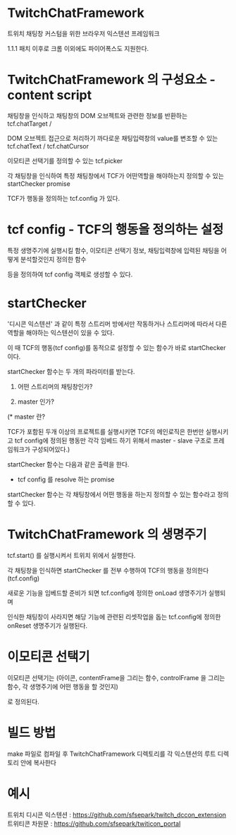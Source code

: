 # TwitchChatFramework
트위치 채팅창 커스텀을 위한 브라우저 익스텐션 프레임워크

1.1.1 패치 이후로 크롬 이외에도 파이어폭스도 지원한다.

# TwitchChatFramework 의 구성요소 - content script
채팅창을 인식하고 채팅창의 DOM 오브젝트와 관련한 정보를 반환하는 tcf.chatTarget /

DOM 오브젝트 접근으로 처리하기 까다로운 채팅입력창의 value를 변조할 수 있는 tcf.chatText / tcf.chatCursor

이모티콘 선택기를 정의할 수 있는 tcf.picker

각 채팅창을 인식하여 특정 채팅창에서 TCF가 어떤역할을 해야하는지 정의할 수 있는 startChecker promise

TCF가 행동을 정의하는 tcf.config 가 있다.

# tcf config - TCF의 행동을 정의하는 설정

특정 생명주기에 실행시킬 함수, 이모티콘 선택기 정보, 채팅입력창에 입력된 채팅을 어떻게 분석할것인지 정의한 함수

등을 정의하여 tcf config 객체로 생성할 수 있다.

# startChecker 

'디시콘 익스텐션' 과 같이 특정 스트리머 방에서만 작동하거나 스트리머에 따라서 다른 역할을 해야하는 익스텐션이 있을 수 있다.

이 때 TCF의 행동(tcf config)를 동적으로 설정할 수 있는 함수가 바로 startChecker 이다.


startChecker 함수는 두 개의 파라미터를 받는다.

1. 어떤 스트리머의 채팅창인가? 

2. master 인가?

(* master 란?

TCF가 포함된 두개 이상의 프로젝트를 실행시키면 TCF의 메인로직은 한번만 실행시키고 tcf config에 정의된 행동만 각각 임베드 하기 위해서 
master - slave 구조로 프레임워크가 구성되어있다.)

startChecker 함수는 다음과 같은 출력을 한다.

- tcf config 를 resolve 하는 promise


startChecker 함수는 각 채팅창에서 어떤 행동을 하는지 정의할 수 있는 함수라고 정의할 수 있다.


# TwitchChatFramework 의 생명주기

tcf.start() 를 실행시켜서 트위치 위에서 실행한다.

각 채팅창을 인식하면 startChecker 를 전부 수행하여 TCF의 행동을 정의한다 (tcf.config)

새로운 기능을 임베드할 준비가 되면 tcf.config에 정의한 onLoad 생명주기가 실행되며

인식한 채팅창이 사라지면 해당 기능에 관련된 리셋작업을 돕는 tcf.config에 정의한 onReset 생명주기가 실행된다.



# 이모티콘 선택기

이모티콘 선택기는 (아이콘, contentFrame을 그리는 함수, controlFrame 을 그리는 함수, 각 생명주기에 어떤 행동을 할 것인지)

로 정의된다.




# 빌드 방법
make 파일로 컴파일 후 
TwitchChatFramework 디렉토리를 각 익스텐션의 루트 디렉토리 안에 복사한다

# 예시
트위치 디시콘 익스텐션 : https://github.com/sfsepark/twitch_dccon_extension
트위티콘 차원문 : https://github.com/sfsepark/twiticon_portal
